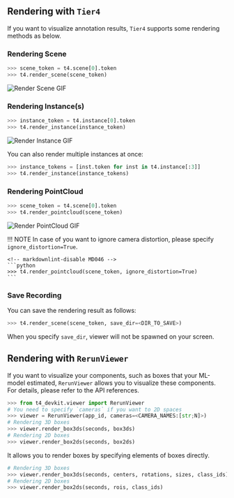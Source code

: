 ## Rendering with `Tier4`

If you want to visualize annotation results, `Tier4` supports some rendering methods as below.

### Rendering Scene

```python
>>> scene_token = t4.scene[0].token
>>> t4.render_scene(scene_token)
```

![Render Scene GIF](../assets/render_scene.gif)

### Rendering Instance(s)

```python
>>> instance_token = t4.instance[0].token
>>> t4.render_instance(instance_token)
```

![Render Instance GIF](../assets/render_instance.gif)

You can also render multiple instances at once:

```python
>>> instance_tokens = [inst.token for inst in t4.instance[:3]]
>>> t4.render_instance(instance_tokens)
```

### Rendering PointCloud

```python
>>> scene_token = t4.scene[0].token
>>> t4.render_pointcloud(scene_token)
```

![Render PointCloud GIF](../assets/render_pointcloud.gif)

<!-- prettier-ignore-start -->
!!! NOTE
    In case of you want to ignore camera distortion, please specify `ignore_distortion=True`.

    <!-- markdownlint-disable MD046 -->
    ```python
    >>> t4.render_pointcloud(scene_token, ignore_distortion=True)
    ```
<!-- prettier-ignore-end -->

### Save Recording

You can save the rendering result as follows:

```python
>>> t4.render_scene(scene_token, save_dir=<DIR_TO_SAVE>)
```

When you specify `save_dir`, viewer will not be spawned on your screen.

## Rendering with `RerunViewer`

If you want to visualize your components, such as boxes that your ML-model estimated, `RerunViewer` allows you to visualize these components.  
For details, please refer to the API references.

```python
>>> from t4_devkit.viewer import RerunViewer
# You need to specify `cameras` if you want to 2D spaces
>>> viewer = RerunViewer(app_id, cameras=<CAMERA_NAMES:[str;N]>)
# Rendering 3D boxes
>>> viewer.render_box3ds(seconds, box3ds)
# Rendering 2D boxes
>>> viewer.render_box2ds(seconds, box2ds)
```

It allows you to render boxes by specifying elements of boxes directly.

```python
# Rendering 3D boxes
>>> viewer.render_box3ds(seconds, centers, rotations, sizes, class_ids)
# Rendering 2D boxes
>>> viewer.render_box2ds(seconds, rois, class_ids)
```

